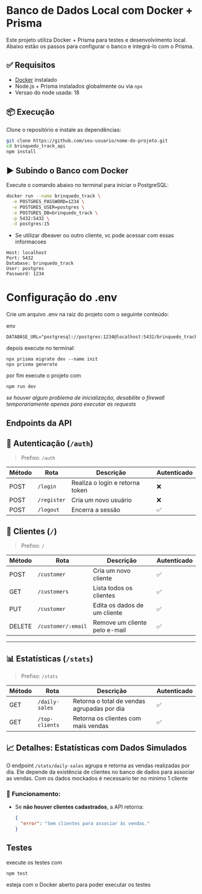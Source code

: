 # Banco de Dados Local com Docker + Prisma

Este projeto utiliza Docker + Prisma para testes e desenvolvimento local. Abaixo estão os passos para configurar o banco e integrá-lo com o Prisma.


## ✅ Requisitos

- [Docker](https://www.docker.com/products/docker-desktop) instalado
- Node.js + Prisma instalados globalmente ou via `npx`
- Versao do node usada: 18


## 📦 Execução

Clone o repositório e instale as dependências:

```bash
git clone https://github.com/seu-usuario/nome-do-projeto.git
cd brinquedo_track_api
npm install
```

## ▶️ Subindo o Banco com Docker

Execute o comando abaixo no terminal para iniciar o PostgreSQL:

```bash
docker run --name brinquedo_track \
  -e POSTGRES_PASSWORD=1234 \
  -e POSTGRES_USER=postgres \
  -e POSTGRES_DB=brinquedo_track \
  -p 5432:5432 \
  -d postgres:15
```
- Se utilizar dbeaver ou outro cliente, vc pode acessar com essas informacoes
```
Host: localhost
Port: 5432
Database: brinquedo_track
User: postgres
Password: 1234
```

# Configuração do .env
Crie um arquivo .env na raiz do projeto com o seguinte conteúdo:

env
```
DATABASE_URL="postgresql://postgres:1234@localhost:5432/brinquedo_track"
```
depois execute no terminal:
```
npx prisma migrate dev --name init
npx prisma generate
```
por fim execute o projeto com
```
npm run dev
```

*se houver algum problema de inicialização, desabilite o firewall temporariamente apenas para executar as requests*

## Endpoints da API

## 🔐 Autenticação (`/auth`)

> Prefixo: `/auth`

| Método | Rota       | Descrição                        | Autenticado |
|--------|------------|----------------------------------|-------------|
| POST   | `/login`   | Realiza o login e retorna token  | ❌          |
| POST   | `/register`| Cria um novo usuário             | ❌          |
| POST   | `/logout`  | Encerra a sessão                 | ✅          |

## 👤 Clientes (`/`)

> Prefixo: `/`

| Método | Rota               | Descrição                           | Autenticado |
|--------|--------------------|-------------------------------------|-------------|
| POST   | `/customer`        | Cria um novo cliente                | ✅          |
| GET    | `/customers`       | Lista todos os clientes             | ✅          |
| PUT    | `/customer`        | Edita os dados de um cliente        | ✅          |
| DELETE | `/customer/:email` | Remove um cliente pelo e-mail       | ✅          |

---

## 📊 Estatísticas (`/stats`)

> Prefixo: `/stats`

| Método | Rota              | Descrição                                    | Autenticado |
|--------|-------------------|----------------------------------------------|-------------|
| GET    | `/daily-sales`    | Retorna o total de vendas agrupadas por dia  | ✅          |
| GET    | `/top-clients`    | Retorna os clientes com mais vendas          | ✅          |

## 📈 Detalhes: Estatísticas com Dados Simulados

O endpoint `/stats/daily-sales` agrupa e retorna as vendas realizadas por dia. Ele depende da existência de clientes no banco de dados para associar as vendas. Com os dados mockados é necessario ter no minimo 1 cliente

### 🔧 Funcionamento:

- Se **não houver clientes cadastrados**, a API retorna:
  ```json
  {
    "error": "Sem clientes para associar às vendas."
  }

## Testes

execute os testes com 
```
npm test
```

esteja com o Docker aberto para poder executar os testes